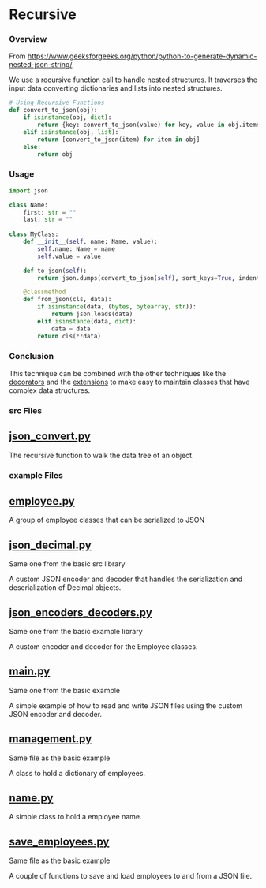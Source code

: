 # Recursive

### Overview
From https://www.geeksforgeeks.org/python/python-to-generate-dynamic-nested-json-string/

We use a recursive function call to handle nested structures. It traverses the input data
converting dictionaries and lists into nested structures.

```python
# Using Recursive Functions
def convert_to_json(obj):
    if isinstance(obj, dict):
        return {key: convert_to_json(value) for key, value in obj.items()}
    elif isinstance(obj, list):
        return [convert_to_json(item) for item in obj]
    else:
        return obj
```

### Usage

```python
import json

class Name:
    first: str = ""
    last: str = ""
    
class MyClass:
    def __init__(self, name: Name, value):
        self.name: Name = name
        self.value = value

    def to_json(self):
        return json.dumps(convert_to_json(self), sort_keys=True, indent=4)

    @classmethod
    def from_json(cls, data):
        if isinstance(data, (bytes, bytearray, str)):
            return json.loads(data)
        elif isinstance(data, dict):
            data = data
        return cls(**data)
```

### Conclusion
This technique can be combined with the other techniques like the [decorators](../decorators) and the [extensions](../extensions) 
to make easy to maintain classes that have complex data structures.

### src Files

## [json_convert.py](src/json_convert.py)
The recursive function to walk the data tree of an object.

### example Files

## [employee.py](example/employee.py)
A group of employee classes that can be serialized to JSON

## [json_decimal.py](../basic/src/json_decimal.py)
Same one from the basic src library

A custom JSON encoder and decoder that handles the serialization and deserialization of Decimal objects.

## [json_encoders_decoders.py](../basic/example/json_encoders_decoders.py)
Same one from the basic example library

A custom encoder and decoder for the Employee classes.

## [main.py](../basic/example/main.py)
Same one from the basic example

A simple example of how to read and write JSON files using the custom JSON encoder and decoder.

## [management.py](../basic/example/management.py)
Same file as the basic example

A class to hold a dictionary of employees.

## [name.py](example/name.py)
A simple class to hold a employee name.

## [save_employees.py](../basic/example/save_employees.py)
Same file as the basic example

A couple of functions to save and load employees to and from a JSON file.
